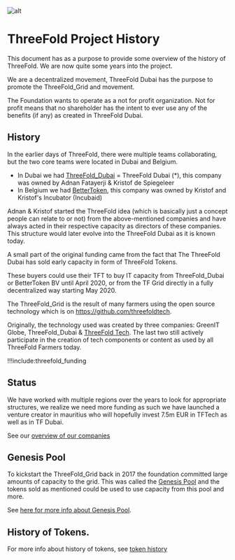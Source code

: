 ![alt](img/foundation_header_image.jpg)

# ThreeFold Project History

This document has as a purpose to provide some overview of the history of ThreeFold. We are now quite some years into the project.

We are a decentralized movement, ThreeFold Dubai has the purpose to promote the ThreeFold_Grid and movement. 

The Foundation wants to operate as a not for profit organization. Not for profit means that no shareholder has the intent to ever use any of the benefits (if any) as created in ThreeFold Dubai.

## History

In the earlier days of ThreeFold, there were multiple teams collaborating, but the two core teams were located in Dubai and Belgium.

- In Dubai we had [ThreeFold_Dubai](threefold_dubai) = ThreeFold Dubai (\*), this company was owned by Adnan Fatayerji & Kristof de Spiegeleer
- In Belgium we had [BetterToken](bettertoken), this company was owned by Kristof and Kristof's Incubator (Incubaid)

Adnan & Kristof started the ThreeFold idea (which is basically just a concept people can relate to or not) from the above-mentioned companies and have always acted in their respective capacity as directors of these companies. This structure would later evolve into the ThreeFold Dubai as it is known today.

A small part of the original funding came from the fact that The ThreeFold Dubai has sold early capacity in form of ThreeFold Tokens. 

These buyers could use their TFT to buy IT capacity from ThreeFold_Dubai or BetterToken BV until April 2020, or from the TF Grid directly in a fully decentralized way starting May 2020.

The ThreeFold_Grid is the result of many farmers using the open source technology which is on https://github.com/threefoldtech.

Originally, the technology used was created by three companies: GreenIT Globe, ThreeFold_Dubai & [ThreeFold Tech](threefold_tech0). The last two still actively participate in the creation of tech components or content as used by all ThreeFold Farmers today.

!!!include:threefold_funding

## Status 

We have worked with multiple regions over the years to look for appropriate structures, we realize we need more funding as such we have launched a venture creator in mauritius who will hopefully invest 7.5m EUR in TFTech as well as in TF Dubai.

See our [overview of our companies](threefold_companies)


## Genesis Pool

To kickstart the ThreeFold_Grid back in 2017 the foundation committed large amounts of capacity to the grid. This was called the [Genesis Pool](genesis_pool) and the tokens sold as mentioned could be used to use capacity from this pool and more.

See [here for more info about Genesis Pool](genesis_pool).


## History of Tokens.

For more info about history of tokens, see [token history](token_history)